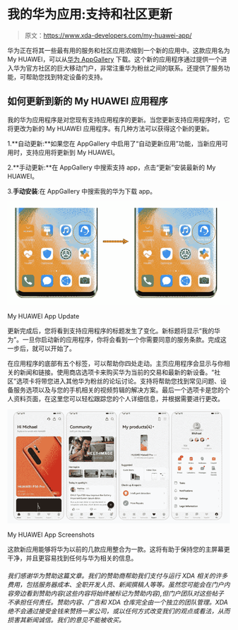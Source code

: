 # 我的华为应用:支持和社区更新

> 原文：<https://www.xda-developers.com/my-huawei-app/>

华为正在将其一些最有用的服务和社区应用浓缩到一个新的应用中。这款应用名为 My HUAWEI，可以从[华为 AppGallery](https://www.xda-developers.com/appgallery-huawei-alternative-google-play-store-android/) 下载。这个新的应用程序通过提供一个进入华为官方社区的巨大移动门户，非常注重华为粉丝之间的联系。还提供了服务功能，可帮助您找到特定设备的支持。

## 如何更新到新的 My HUAWEI 应用程序

我的华为应用程序是对您现有支持应用程序的更新。当您更新支持应用程序时，它将更改为新的 My HUAWEI 应用程序。有几种方法可以获得这个新的更新。

1.**自动更新:**如果您在 AppGallery 中启用了“自动更新应用”功能，当新应用可用时，支持应用将更新到 My HUAWEI。

2.**手动更新:**在 AppGallery 中搜索支持 app，点击“更新”安装最新的 My HUAWEI。

3.**手动安装**:在 AppGallery 中搜索我的华为下载 app。

 <picture>![](img/a825decb4a063513483d6a843b735449.png)</picture> 

My HUAWEI App Update

更新完成后，您将看到支持应用程序的标题发生了变化。新标题将显示“我的华为”。一旦你启动新的应用程序，你将会看到一个你需要同意的服务条款。完成这一步后，就可以开始了。

在应用程序的底部有五个标签，可以帮助你四处走动。主页应用程序会显示与你相关的新闻和链接。使用商店选项卡来购买华为当前的交易和最新的新设备。“社区”选项卡将带您进入其他华为粉丝的论坛讨论。支持将帮助您找到常见问题、设备服务选项以及与您的手机相关的视频剪辑的解决方案。最后一个选项卡是您的个人资料页面，在这里您可以轻松跟踪您的个人详细信息，并根据需要进行更改。

 <picture>![](img/6b84724858766b80c4049d334a2f681d.png)</picture> 

My HUAWEI App Screenshots

这款新应用能够将华为以前的几款应用整合为一款。这将有助于保持您的主屏幕更干净，并且更容易找到任何与华为相关的信息。

###### 我们感谢华为赞助这篇文章。我们的赞助商帮助我们支付与运行 XDA 相关的许多费用，包括服务器成本、全职开发人员、新闻撰稿人等等。虽然您可能会在门户内容旁边看到赞助内容(这些内容将始终被标记为赞助内容),但门户团队对这些帖子不承担任何责任。赞助内容、广告和 XDA 仓库完全由一个独立的团队管理。XDA 绝不会通过接受金钱来赞扬一家公司，或以任何方式改变我们的观点或看法，从而损害其新闻诚信。我们的意见不能被收买。